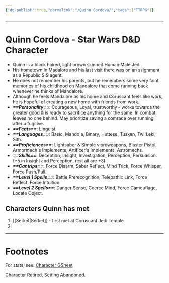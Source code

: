 ```yaml
---
{"dg-publish":true,"permalink":"/Quinn Cordova/","tags":["TTRPG"]}
---
```



---
# Quinn Cordova - Star Wars D&D Character

- Quinn is a black haired, light brown skinned Human Male Jedi.
- His hometown in Madalore and his last visit there was on an ssignment as a Republic SIS agent.
- He does not remember his parents, but he remembers some very faint memories of his childhood on Mandalore that come running back whenever he thinks of Mandalore.
- Although he feels Mandalore as his home and Coruscant feels like work, he is hopeful of creating a new home with friends from work.
- ***==Personality==***: Courageous, Loyal, trustworthy - works towards the greater good & is ready to sacrifice anything for the same. In combat, leaves no one behind. May prioritize saving a comrade over running after a fugitive.
- ***==Feats==***: Linguist
- ***==Languages==***: Basic, Mando'a, Binary, Huttese, Tusken, Twi'Leki, Sith.
- ***==Proficiences==***: Lightsaber & Simple vibroweapons, Blaster Pistol, Armormech's Implements, Artificer's Implements, Astromechs.
- ***==Skills==***: Deception, Insight, Investigation, Perception, Persuasion. (+5 in Insight and Perception, rest all are +3)
- ***==Cantrips==***: Force Disarm, Saber Reflect, Mind Trick, Force Whisper, Force Push/Pull.
- ***==Level 1 Spells==***: Battle Prerecognition, Telepathic Link, Force Reflect, Force Intuition.
- ***==Level 2 Spells==***: Danger Sense, Coerce Mind, Force Camouflage, Locate Object.

## Characters Quinn has met
1. [[Serket\|Serket]] - first met at Coruscant Jedi Temple
2. 

---
# Footnotes
For stats, see: [Character GSheet](https://docs.google.com/spreadsheets/d/1zYHBJc0d7RVxSXo_dyq1u3NSnaXlmmeBlCtftTu-35w/edit#gid=359784640)

Character Retired, Setting Abandoned.